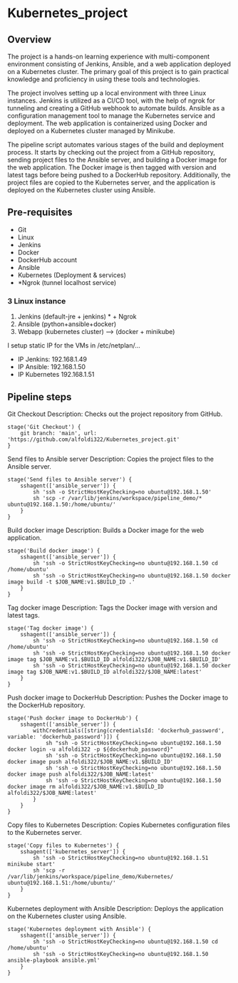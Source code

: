 # Kubernetes_project

## Overview

The project is a hands-on learning experience with multi-component environment consisting of Jenkins, Ansible, and a web application deployed on a Kubernetes cluster. The primary goal of this project is to gain practical knowledge and proficiency in using these tools and technologies.

The project involves setting up a local environment with three Linux instances. Jenkins is utilized as a CI/CD tool, with the help of ngrok for tunneling and creating a GitHub webhook to automate builds. Ansible as a configuration management tool to manage the Kubernetes service and deployment. The web application is containerized using Docker and deployed on a Kubernetes cluster managed by Minikube.

The pipeline script automates various stages of the build and deployment process. It starts by checking out the project from a GitHub repository, sending project files to the Ansible server, and building a Docker image for the web application. The Docker image is then tagged with version and latest tags before being pushed to a DockerHub repository. Additionally, the project files are copied to the Kubernetes server, and the application is deployed on the Kubernetes cluster using Ansible.

## Pre-requisites

- Git
- Linux
- Jenkins
- Docker
- DockerHub account
- Ansible 
- Kubernetes (Deployment & services)
- *Ngrok (tunnel localhost service)


### 3 Linux instance

1. Jenkins (default-jre + jenkins) * + Ngrok
2. Ansible (python+ansible+docker)
3. Webapp (kubernetes cluster) --> (docker + minikube)

I setup static IP for the VMs in /etc/netplan/...

- IP Jenkins: 192.168.1.49
- IP Ansible: 192.168.1.50
- IP Kubernetes 192.168.1.51


## Pipeline steps

Git Checkout
Description: Checks out the project repository from GitHub.

```
stage('Git Checkout') {
    git branch: 'main', url: 'https://github.com/alfoldi322/Kubernetes_project.git'
}
```


Send files to Ansible server
Description: Copies the project files to the Ansible server.

```
stage('Send files to Ansible server') {
    sshagent(['ansible_server']) {
        sh 'ssh -o StrictHostKeyChecking=no ubuntu@192.168.1.50'
        sh 'scp -r /var/lib/jenkins/workspace/pipeline_demo/* ubuntu@192.168.1.50:/home/ubuntu/'
    }
}
```


Build docker image
Description: Builds a Docker image for the web application.

```
stage('Build docker image') {
    sshagent(['ansible_server']) {
        sh 'ssh -o StrictHostKeyChecking=no ubuntu@192.168.1.50 cd /home/ubuntu'
        sh 'ssh -o StrictHostKeyChecking=no ubuntu@192.168.1.50 docker image build -t $JOB_NAME:v1.$BUILD_ID .'
    } 
}
```


Tag docker image
Description: Tags the Docker image with version and latest tags.

```
stage('Tag docker image') {
    sshagent(['ansible_server']) {
        sh 'ssh -o StrictHostKeyChecking=no ubuntu@192.168.1.50 cd /home/ubuntu'
        sh 'ssh -o StrictHostKeyChecking=no ubuntu@192.168.1.50 docker image tag $JOB_NAME:v1.$BUILD_ID alfoldi322/$JOB_NAME:v1.$BUILD_ID'
        sh 'ssh -o StrictHostKeyChecking=no ubuntu@192.168.1.50 docker image tag $JOB_NAME:v1.$BUILD_ID alfoldi322/$JOB_NAME:latest'
    }
}
```


Push docker image to DockerHub
Description: Pushes the Docker image to the DockerHub repository.

```
stage('Push docker image to DockerHub') {
    sshagent(['ansible_server']) {
        withCredentials([string(credentialsId: 'dockerhub_password', variable: 'dockerhub_password')]) {
            sh "ssh -o StrictHostKeyChecking=no ubuntu@192.168.1.50 docker login -u alfoldi322 -p ${dockerhub_password}"
            sh 'ssh -o StrictHostKeyChecking=no ubuntu@192.168.1.50 docker image push alfoldi322/$JOB_NAME:v1.$BUILD_ID'
            sh 'ssh -o StrictHostKeyChecking=no ubuntu@192.168.1.50 docker image push alfoldi322/$JOB_NAME:latest'
            sh 'ssh -o StrictHostKeyChecking=no ubuntu@192.168.1.50 docker image rm alfoldi322/$JOB_NAME:v1.$BUILD_ID alfoldi322/$JOB_NAME:latest'
        }
    }
}
```


Copy files to Kubernetes
Description: Copies Kubernetes configuration files to the Kubernetes server.

```
stage('Copy files to Kubernetes') {
    sshagent(['kubernetes_server']) {
        sh 'ssh -o StrictHostKeyChecking=no ubuntu@192.168.1.51 minikube start'
        sh 'scp -r /var/lib/jenkins/workspace/pipeline_demo/Kubernetes/ ubuntu@192.168.1.51:/home/ubuntu/'
    }
}
```


Kubernetes deployment with Ansible
Description: Deploys the application on the Kubernetes cluster using Ansible.

```
stage('Kubernetes deployment with Ansible') {
    sshagent(['ansible_server']) {
        sh 'ssh -o StrictHostKeyChecking=no ubuntu@192.168.1.50 cd /home/ubuntu'
        sh 'ssh -o StrictHostKeyChecking=no ubuntu@192.168.1.50 ansible-playbook ansible.yml'
    }   
}
```